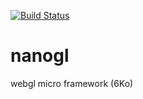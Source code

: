 [![Build Status](https://travis-ci.org/plepers/nanogl.svg?branch=master)](https://travis-ci.org/plepers/nanogl)


# nanogl
webgl micro framework (6Ko)

